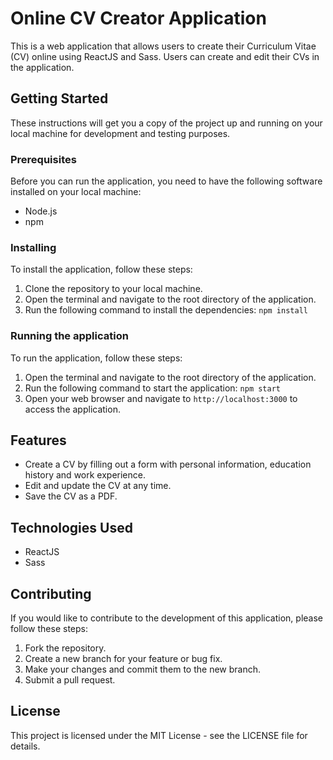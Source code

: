 # Online CV Creator Application

This is a web application that allows users to create their Curriculum Vitae (CV) online using ReactJS and Sass. Users can create and edit their CVs in the application.

## Getting Started

These instructions will get you a copy of the project up and running on your local machine for development and testing purposes.

### Prerequisites

Before you can run the application, you need to have the following software installed on your local machine:

- Node.js
- npm

### Installing

To install the application, follow these steps:

1. Clone the repository to your local machine.
2. Open the terminal and navigate to the root directory of the application.
3. Run the following command to install the dependencies: `npm install`

### Running the application

To run the application, follow these steps:

1. Open the terminal and navigate to the root directory of the application.
2. Run the following command to start the application: `npm start`
3. Open your web browser and navigate to `http://localhost:3000` to access the application.

## Features

- Create a CV by filling out a form with personal information, education history and work experience.
- Edit and update the CV at any time.
- Save the CV as a PDF.

## Technologies Used

- ReactJS
- Sass

## Contributing

If you would like to contribute to the development of this application, please follow these steps:

1. Fork the repository.
2. Create a new branch for your feature or bug fix.
3. Make your changes and commit them to the new branch.
4. Submit a pull request.

## License

This project is licensed under the MIT License - see the LICENSE file for details.

